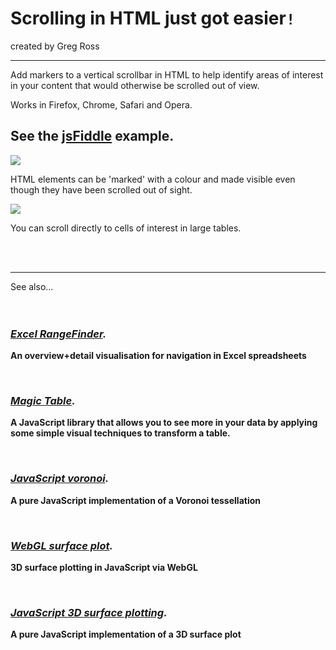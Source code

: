 # Scrolling in HTML just got easier`!` #

created by Greg Ross

---


Add markers to a vertical scrollbar in HTML to help identify areas of interest in your content that would otherwise be scrolled out of view.

Works in Firefox, Chrome, Safari and Opera.

## See the [jsFiddle](http://jsfiddle.net/gregross/9vZ3f/) example. ##

<a href="http://jsfiddle.net/gregross/9vZ3f/"><img src="images/1.png"></a>

HTML elements can be 'marked' with a colour and made visible even though they have been scrolled out of sight.

[![](http://visi-scroll.googlecode.com/svn/trunk/images/2.png)](http://visi-scroll.googlecode.com/svn/trunk/example.html)

You can scroll directly to cells of interest in large tables.

<br>
<br>
<hr />

See also...<br>
<br>
<br>
<h3><i><b><a href='http://www.grvisualisation.50webs.com/excelrangefinder.html'>Excel RangeFinder</a>.</b></i></h3>

<b>An overview+detail visualisation for navigation in Excel spreadsheets</b>


<br>

<h3><i><b><a href='http://www.grvisualisation.50webs.com/'>Magic Table</a>.</b></i></h3>

<b>A JavaScript library that allows you to see more in your data by applying some simple visual techniques to transform a table.</b>

<br>

<h3><i><b><a href='http://www.grvisualisation.50webs.com/javascript_voronoi.html'>JavaScript voronoi</a>.</b></i></h3>

<b>A pure JavaScript implementation of a Voronoi tessellation</b>


<br>

<h3><i><b><a href='https://github.com/gregross/webgl-surface-plot'>WebGL surface plot</a>.</b></i></h3>

<b>3D surface plotting in JavaScript via WebGL</b>


<br>

<h3><i><b><a href='https://github.com/gregross/javascript-surface-plot/'>JavaScript 3D surface plotting</a>.</b></i></h3>

<b>A pure JavaScript implementation of a 3D surface plot</b>
